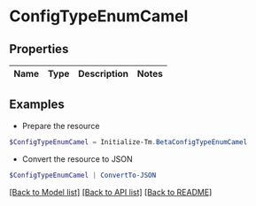 # ConfigTypeEnumCamel
## Properties

Name | Type | Description | Notes
------------ | ------------- | ------------- | -------------

## Examples

- Prepare the resource
```powershell
$ConfigTypeEnumCamel = Initialize-Tm.BetaConfigTypeEnumCamel 
```

- Convert the resource to JSON
```powershell
$ConfigTypeEnumCamel | ConvertTo-JSON
```

[[Back to Model list]](../README.md#documentation-for-models) [[Back to API list]](../README.md#documentation-for-api-endpoints) [[Back to README]](../README.md)

